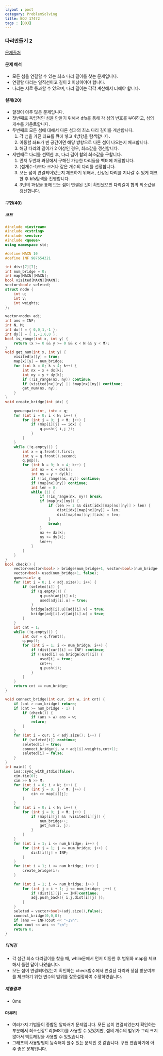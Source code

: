 ```yaml
---
layout : post
category: ProblemSolving
title: BOJ 17472
tags : [BOJ]
---
```

### 다리만들기 2
[문제출처](https://www.acmicpc.net/problem/17472)

#### 문제 해석
 - 모든 섬을 연결할 수 있는 최소 다리 길이를 찾는 문제입니다.
 - 연결할 다리는 일직선이고 길이 2 이상이어야 합니다.
 - 다리는 서로 통과할 수 있으며, 다리 길이는 각각 계산해서 더해야 합니다.
      
#### 설계(20)
 - 할것이 아주 많은 문제입니다.
 - 첫번째로 독립적인 섬을 만들기 위해서 dfs를 통해 각 섬의 번호를 부여하고, 섬의 개수를 카운트합니다.
 - 두번째로 모든 섬에 대해서 다른 섬과의 최소 다리 길이를 계산합니다.  
   1. 각 섬을 가진 좌표를 큐에 넣고 4방향을 탐색합니다.
   2. 이동할 좌표가 빈 공간이면 해당 방향으로 다른 섬이 나오는지 체크합니다.
   3. 해당 다리의 길이가 2 이상인 경우, 최소값을 갱신합니다.
 - 세번째로 다리를 선택한 후, 다리 길이 합의 최소값을 구합니다.  
   1. 먼저 두번째 과정에서 구해진 가능한 다리들을 벡터에 저장합니다.
   2. (섬개수-1)보다 크거나 같은 개수의 다리를 선정합니다.
   3. 모든 섬이 연결되어있는지 체크하기 위해서, 선정된 다리를 지나갈 수 있게 체크한 후 bfs탐색을 진행합니다.
   4. 3번의 과정을 통해 모든 섬이 연결된 것이 확인됐으면 다리길이 합의 최소값을 갱신합니다.
    
#### 구현(40)

##### 코드
```cpp
#include <iostream>
#include <cstring>
#include <vector>
#include <queue>
using namespace std;

#define MAXN 10
#define INF 987654321

int dist[7][7];
int num_bridge = 0;
int map[MAXN][MAXN];
bool visited[MAXN][MAXN];
vector<bool> seleted;
struct node {
	int u;
	int v;
	int weights;
};

vector<node> adj;
int ans = INF;
int N, M;
int dx[] = { 0,0,1,-1 };
int dy[] = { 1,-1,0,0 };
bool is_range(int x, int y) {
	return (x >= 0 && y >= 0 && x < N && y < M);
}
void get_num(int x, int y) {
	visited[x][y] = true;
	map[x][y] = num_bridge;
	for (int k = 0; k < 4; k++) {
		int nx = x + dx[k];
		int ny = y + dy[k];
		if (!is_range(nx, ny)) continue;
		if (visited[nx][ny] || !map[nx][ny]) continue;
		get_num(nx, ny);
	}
}
void create_bridge(int idx) {
	
	queue<pair<int, int> > q;
	for (int i = 0; i < N; i++) {
		for (int j = 0; j < M; j++) {
			if (map[i][j] == idx) {
				q.push({ i,j });
			}
		}
	}
	while (!q.empty()) {
		int x = q.front().first;
		int y = q.front().second;
		q.pop();
		for (int k = 0; k < 4; k++) {
			int nx = x + dx[k];
			int ny = y + dy[k];
			if (!is_range(nx, ny)) continue;
			if (map[nx][ny]) continue;
			int len = 0;
			while (1) {
				if (!is_range(nx, ny)) break;
				if (map[nx][ny]) {
					if (len >= 2 && dist[idx][map[nx][ny]] > len) {
						dist[idx][map[nx][ny]] = len;
						dist[map[nx][ny]][idx] = len;
					}
					break;
				}
				nx += dx[k];
				ny += dy[k];
				len++;
			}
		}
	}
}
bool check() {
	vector<vector<bool> > bridge(num_bridge+1, vector<bool>(num_bridge+1, false));
	vector<bool> used(num_bridge+1, false);
	queue<int> q;
	for (int i = 0; i < adj.size(); i++) {
		if (seleted[i]) {
			if (q.empty()) {
				q.push(adj[i].u);
				used[adj[i].u] = true;
			}
			bridge[adj[i].u][adj[i].v] = true;
			bridge[adj[i].v][adj[i].u] = true;
		}
	}
	int cnt = 1;
	while (!q.empty()) {
		int cur = q.front();
		q.pop();
		for (int i = 1; i <= num_bridge; i++) {
			if (dist[cur][i] == INF) continue;
			if (!used[i] && bridge[cur][i]) {
				used[i] = true;
				cnt++;
				q.push(i);
			}
		}
	}
	return cnt == num_bridge;
}

void connect_bridge(int cur, int w, int cnt) {
	if (cnt > num_bridge) return;
	if (cnt >= num_bridge - 1) {
		if (check()) {
			if (ans > w) ans = w;
			return;
		}
	}
	for (int i = cur; i < adj.size(); i++) {
		if (seleted[i]) continue;
		seleted[i] = true;
		connect_bridge(i, w + adj[i].weights,cnt+1);
		seleted[i] = false;
	}
}
int main() {
	ios::sync_with_stdio(false);
	cin.tie(0);
	cin >> N >> M;
	for (int i = 0; i < N; i++) {
		for (int j = 0; j < M; j++) {
			cin >> map[i][j];
		}
	}
	for (int i = 0; i < N; i++) {
		for (int j = 0; j < M; j++) {
			if (map[i][j] && !visited[i][j]) {
				num_bridge++;
				get_num(i, j);
			}
		}
	}
	for (int i = 1; i <= num_bridge; i++) {
		for (int j = 1; j <= num_bridge; j++) {
			dist[i][j] = INF;
		}
	}
	for (int i = 1; i <= num_bridge; i++) {
		create_bridge(i);
	}
	
	for (int i = 1; i <= num_bridge; i++) {
		for (int j = i + 1; j <= num_bridge; j++) {
			if (dist[i][j] == INF)continue;
			adj.push_back({ i,j,dist[i][j] });
		}
	}
	seleted = vector<bool>(adj.size(),false);
	connect_bridge(0,0,0);
	if (ans == INF)cout << "-1\n";
	else cout << ans << "\n";
	return 0;
}
```
##### 디버깅   
 - 각 섬간 최소 다리길이를 찾을 때, while문에서 먼저 이동한 후 범위와 map을 체크해서 틀린 답이 나왔습니다.
 - 모든 섬이 연결되어있는지 확인하는 check함수에서 연결된 다리와 정점 방문여부를 체크하기 위한 변수의 범위를 잘못설정하여 수정하였습니다.
      
##### 제출결과
 - 0ms
    
#### 마무리
 - 여러가지 기법들이 종합된 알짜배기 문제입니다. 모든 섬이 연결되었는지 확인하는 부분에서 최소신장트리(MST)를 사용할 수 있었지만, 섬의 개수의 범위가 그리 크지 않아서 백트래킹을 사용할 수 있었습니다.
 - 그래프의 사용방법이 능숙해야 풀수 있는 문제인 것 같습니다. 구현 연습하기에 아주 좋은 문제입니다.